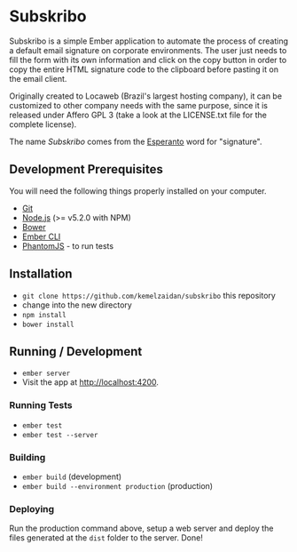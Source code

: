 # Subskribo

Subskribo is a simple Ember application to automate the process of creating a
default email signature on corporate environments. The user just needs to fill
the form with its own information and click on the copy button in order to copy
the entire HTML signature code to the clipboard before pasting it on the email
client.

Originally created to Locaweb (Brazil's largest hosting company), it can be
customized to other company needs with the same purpose, since it is released
under Affero GPL 3 (take a look at the LICENSE.txt file for the complete
license).

The name *Subskribo* comes from the [Esperanto](https://en.wikipedia.org/wiki/Esperanto)
 word for "signature".

## Development Prerequisites

You will need the following things properly installed on your computer.

* [Git](http://git-scm.com/)
* [Node.js](http://nodejs.org/) (>= v5.2.0 with NPM)
* [Bower](http://bower.io/)
* [Ember CLI](http://www.ember-cli.com/)
* [PhantomJS](http://phantomjs.org/) - to run tests

## Installation

* `git clone https://github.com/kemelzaidan/subskribo` this repository
* change into the new directory
* `npm install`
* `bower install`

## Running / Development

* `ember server`
* Visit the app at [http://localhost:4200](http://localhost:4200).

### Running Tests

* `ember test`
* `ember test --server`

### Building

* `ember build` (development)
* `ember build --environment production` (production)

### Deploying

Run the production command above, setup a web server and deploy the files
generated at the `dist` folder to the server. Done!
